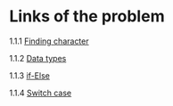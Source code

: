 # Links of the problem

1.1.1 [Finding character](https://www.codingninjas.com/studio/problems/find-character-case_58513)

1.1.2 [Data types](https://www.codingninjas.com/studio/problems/data-type_8357232)

1.1.3 [if-Else](https://www.codingninjas.com/studio/problems/if-else-decision-making_8357235)

1.1.4 [Switch case](https://www.codingninjas.com/studio/problems/switch-case-statement_8357244)

